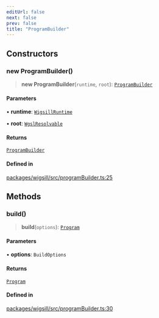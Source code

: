 ```yaml
---
editUrl: false
next: false
prev: false
title: "ProgramBuilder"
---
```


## Constructors

### new ProgramBuilder()

> **new ProgramBuilder**(`runtime`, `root`): [`ProgramBuilder`](/api/wigsill/classes/programbuilder/)

#### Parameters

• **runtime**: [`WigsillRuntime`](/api/wigsill/interfaces/wigsillruntime/)

• **root**: [`WgslResolvable`](/api/wigsill/interfaces/wgslresolvable/)

#### Returns

[`ProgramBuilder`](/api/wigsill/classes/programbuilder/)

#### Defined in

[packages/wigsill/src/programBuilder.ts:25](https://github.com/software-mansion-labs/wigsill/blob/3eabd476f023822e50f40404033f5b0520bf8089/packages/wigsill/src/programBuilder.ts#L25)

## Methods

### build()

> **build**(`options`): [`Program`](/api/wigsill/type-aliases/program/)

#### Parameters

• **options**: `BuildOptions`

#### Returns

[`Program`](/api/wigsill/type-aliases/program/)

#### Defined in

[packages/wigsill/src/programBuilder.ts:30](https://github.com/software-mansion-labs/wigsill/blob/3eabd476f023822e50f40404033f5b0520bf8089/packages/wigsill/src/programBuilder.ts#L30)
